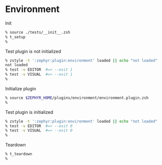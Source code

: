 # Environment

Init

```zsh
% source ./tests/__init__.zsh
% t_setup
%
```

Test plugin is not initialized

```zsh
% zstyle -t ':zephyr:plugin:environment' loaded || echo "not loaded"
not loaded
% test -v EDITOR  #=> --exit 1
% test -v VISUAL  #=> --exit 1
%
```

Initialize plugin

```zsh
% source $ZEPHYR_HOME/plugins/environment/environment.plugin.zsh
%
```

Test plugin is initialized

```zsh
% zstyle -t ':zephyr:plugin:environment' loaded || echo "not loaded"
% test -v EDITOR  #=> --exit 0
% test -v VISUAL  #=> --exit 0
%
```

Teardown

```zsh
% t_teardown
%
```
